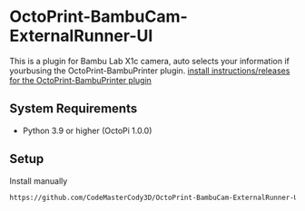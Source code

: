 # OctoPrint-BambuCam-ExternalRunner-UI

This is a plugin for Bambu Lab X1c camera, auto selects your information if yourbusing the OctoPrint-BambuPrinter plugin. [install instructions/releases for the OctoPrint-BambuPrinter plugin](https://github.com/CodeMasterCody3D/OctoPrint-BambuPrinter/releases/tag/0.1.8rc15)

## System Requirements

* Python 3.9 or higher (OctoPi 1.0.0)

## Setup

Install manually 

```sh
https://github.com/CodeMasterCody3D/OctoPrint-BambuCam-ExternalRunner-UI/archive/refs/heads/master.zip
```
